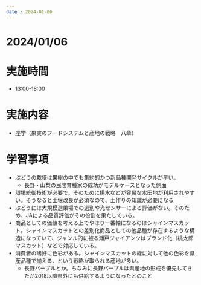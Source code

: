 ```yaml
---
date : 2024-01-06
---
```


# 2024/01/06

# 実施時間
- 13:00-18:00

# 実施内容
- 座学（果実のフードシステムと産地の戦略　八章）

# 学習事項
- ぶどうの栽培は果樹の中でも集約的かつ新品種開発サイクルが早い。
    - 長野・山梨の民間育種家の成功がモデルケースとなった側面
- 環境統御技術が必要で、そのために揚水などが容易な水田地が利用されやすい。そうなると土壌改良が必須なので、土作りの知識が必要になる
- ぶどうには大規模選果場での選別や光センサーによる評価がない。そのため、JAによる品質評価がその役割を果たしている。
- 商品としての価値を考える上でやはり一番軸になるのはシャインマスカット。シャインマスカットとの差別化商品としての他品種が存在するような構造になっていて、ジャンル的に被る瀬戸ジャイアンツはブランド化（桃太郎マスカット）などで対応している。
- 消費者の嗜好に色彩がある。シャインマスカットの緑に対して他の色彩を県産品種で揃える、という戦略が取られる産地が多い。
    - 長野パープルとか。ちなみに長野パープルは県産地の形成を優先してきたが2018以降県外にも供給するようになったとのこと